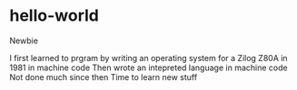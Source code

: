 # hello-world
Newbie

I first learned to prgram by writing an operating system for a Zilog Z80A in 1981 in machine code
Then wrote an intepreted language in machine code
Not done much since then
Time to learn new stuff
